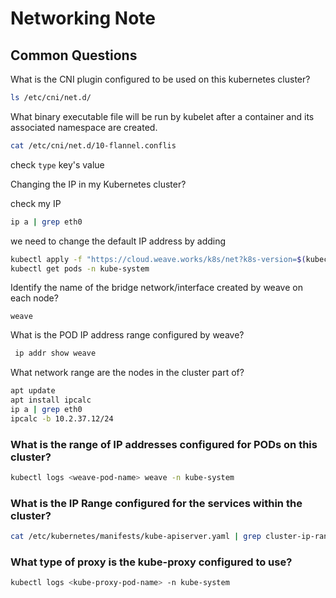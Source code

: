 # Networking Note

## Common Questions

What is the CNI plugin configured to be used on this kubernetes cluster?
```bash
ls /etc/cni/net.d/
```

What binary executable file will be run by kubelet after a container and its associated namespace are created.
```bash
cat /etc/cni/net.d/10-flannel.conflis
```
check `type` key's value

Changing the IP in my Kubernetes cluster?

check my IP
```bash
ip a | grep eth0
```

we need to change the default IP address by adding
```bash
kubectl apply -f "https://cloud.weave.works/k8s/net?k8s-version=$(kubectl version | base64 | tr -d '\n')&env.IPALLOC_RANGE=10.50.0.0/16"
kubectl get pods -n kube-system
```

Identify the name of the bridge network/interface created by weave on each node?
```
weave
```
What is the POD IP address range configured by weave?
```bash
 ip addr show weave
```

What network range are the nodes in the cluster part of?
```bash
apt update
apt install ipcalc
ip a | grep eth0 
ipcalc -b 10.2.37.12/24
```

### What is the range of IP addresses configured for PODs on this cluster?
```bash
kubectl logs <weave-pod-name> weave -n kube-system
```

### What is the IP Range configured for the services within the cluster?
```bash
cat /etc/kubernetes/manifests/kube-apiserver.yaml | grep cluster-ip-range
```

### What type of proxy is the kube-proxy configured to use?
```bash
kubectl logs <kube-proxy-pod-name> -n kube-system
```
